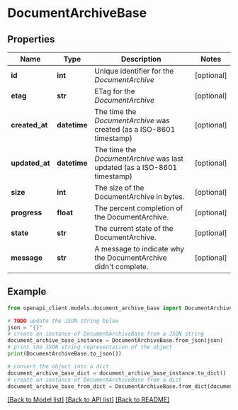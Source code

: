 # DocumentArchiveBase


## Properties

Name | Type | Description | Notes
------------ | ------------- | ------------- | -------------
**id** | **int** | Unique identifier for the *DocumentArchive* | [optional] 
**etag** | **str** | ETag for the *DocumentArchive* | [optional] 
**created_at** | **datetime** | The time the *DocumentArchive* was created (as a ISO-8601 timestamp) | [optional] 
**updated_at** | **datetime** | The time the *DocumentArchive* was last updated (as a ISO-8601 timestamp) | [optional] 
**size** | **int** | The size of the DocumentArchive in bytes. | [optional] 
**progress** | **float** | The percent completion of the DocumentArchive. | [optional] 
**state** | **str** | The current state of the DocumentArchive. | [optional] 
**message** | **str** | A message to indicate why the DocumentArchive didn&#39;t complete. | [optional] 

## Example

```python
from openapi_client.models.document_archive_base import DocumentArchiveBase

# TODO update the JSON string below
json = "{}"
# create an instance of DocumentArchiveBase from a JSON string
document_archive_base_instance = DocumentArchiveBase.from_json(json)
# print the JSON string representation of the object
print(DocumentArchiveBase.to_json())

# convert the object into a dict
document_archive_base_dict = document_archive_base_instance.to_dict()
# create an instance of DocumentArchiveBase from a dict
document_archive_base_from_dict = DocumentArchiveBase.from_dict(document_archive_base_dict)
```
[[Back to Model list]](../README.md#documentation-for-models) [[Back to API list]](../README.md#documentation-for-api-endpoints) [[Back to README]](../README.md)


